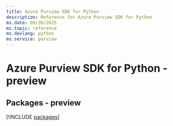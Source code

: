 ```yaml
---
title: Azure Purview SDK for Python
description: Reference for Azure Purview SDK for Python
ms.date: 09/30/2025
ms.topic: reference
ms.devlang: python
ms.service: purview
---
```

# Azure Purview SDK for Python - preview
## Packages - preview
[!INCLUDE [packages](purview-index.md)]